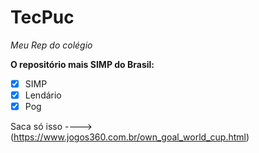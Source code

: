 # TecPuc
*Meu Rep do colégio*

**O repositório mais SIMP do Brasil:**

- [x] SIMP
- [x] Lendário
- [x] Pog

Saca só isso ----> (https://www.jogos360.com.br/own_goal_world_cup.html)
